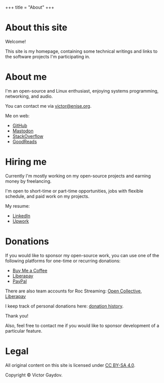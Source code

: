 +++
title = "About"
+++

# About this site

Welcome!

This site is my homepage, containing some technical writings and links to the software projects I'm participating in.

# About me

I'm an open-source and Linux enthusiast, enjoying systems programming, networking, and audio.

You can contact me via victor@enise.org.

Me on web:

* [GitHub](https://github.com/gavv)
* [Mastodon](https://fosstodon.org/@gavv)
* [StackOverflow](https://stackoverflow.com/users/3169754/gavv)
* [GoodReads](https://www.goodreads.com/user/show/46643060-victor-gaydov)

# Hiring me

Currently I'm mostly working on my open-source projects and earning money by freelancing.

I'm open to short-time or part-time opportunities, jobs with flexible schedule, and paid work on my projects.

My resume:

* [LinkedIn](https://www.linkedin.com/in/victor-gaydov/)
* [Upwork](https://www.upwork.com/o/profiles/users/_~01205fd34b306ddfd6/)

# Donations

If you would like to sponsor my open-source work, you can use one of the following platforms for one-time or recurring donations:

* [Buy Me a Coffee](https://www.buymeacoffee.com/gavv)
* [Liberapay](https://liberapay.com/gavv/)
* [PayPal](https://www.paypal.com/paypalme/victorgaydov)

There are also team accounts for Roc Streaming: [Open Collective](https://opencollective.com/roc-streaming), [Liberapay](https://liberapay.com/roc-streaming/)

I keep track of personal donations here: [donation history](/donations/).

Thank you!

Also, feel free to contact me if you would like to sponsor development of a particular feature.

# Legal

All original content on this site is licensed under [CC BY-SA 4.0](https://creativecommons.org/licenses/by-sa/4.0/).

Copyright © Victor Gaydov.
